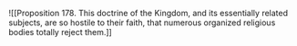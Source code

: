 ![[Proposition 178. This doctrine of the Kingdom, and its essentially related subjects, are so hostile to their faith, that numerous organized religious bodies totally reject them.]]